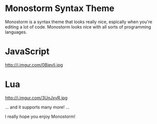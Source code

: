# Monostorm Syntax Theme

Monostorm is a syntax theme that looks really nice, espically when you're editing a lot of code. Monostorm looks nice with all sorts of programming languages.

# JavaScript
http://i.imgur.com/0BievIi.jpg

# Lua
http://i.imgur.com/3UnJxyR.jpg

... and it supports many more! ...

I really hope you enjoy Monostorm!
